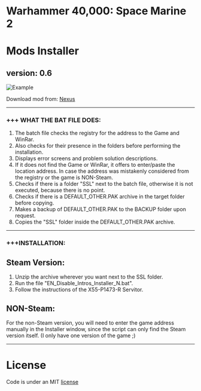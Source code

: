 # Warhammer 40,000: Space Marine 2

# Mods Installer
## version: 0.6

![Example](https://staticdelivery.nexusmods.com/mods/6771/images/headers/43_1726655413.jpg)

Download mod from: [Nexus](https://www.nexusmods.com/warhammer40000spacemarine2/mods/43)

---

### +++ WHAT THE BAT FILE DOES:

1. The batch file checks the registry for the address to the Game and WinRar.
2. Also checks for their presence in the folders before performing the installation.
3. Displays error screens and problem solution descriptions.
4. If it does not find the Game or WinRar, it offers to enter/paste the location address. In case the address was mistakenly considered from the registry or the game is NON-Steam.
5. Checks if there is a folder "SSL" next to the batch file, otherwise it is not executed, because there is no point.
6. Checks if there is a DEFAULT_OTHER.PAK archive in the target folder before copying.
7. Makes a backup of DEFAULT_OTHER.PAK to the BACKUP folder upon request.
8. Copies the "SSL" folder inside the DEFAULT_OTHER.PAK archive.

---

### +++INSTALLATION:

## Steam Version:

1. Unzip the archive wherever you want next to the SSL folder.
2. Run the file "EN_Disable_Intros_Installer_N.bat".
3. Follow the instructions of the X55-P1473-R Servitor.

## NON-Steam:

For the non-Steam version, you will need to enter the game address manually in the Installer window, since the script can only find the Steam version itself. (I only have one version of the game ;)

---

# License

Code is under an MIT [license](LICENSE)
